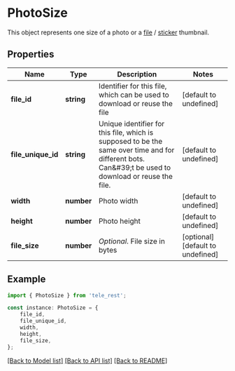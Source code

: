 # PhotoSize

This object represents one size of a photo or a [file](https://core.telegram.org/bots/api/#document) / [sticker](https://core.telegram.org/bots/api/#sticker) thumbnail.

## Properties

Name | Type | Description | Notes
------------ | ------------- | ------------- | -------------
**file_id** | **string** | Identifier for this file, which can be used to download or reuse the file | [default to undefined]
**file_unique_id** | **string** | Unique identifier for this file, which is supposed to be the same over time and for different bots. Can\&#39;t be used to download or reuse the file. | [default to undefined]
**width** | **number** | Photo width | [default to undefined]
**height** | **number** | Photo height | [default to undefined]
**file_size** | **number** | *Optional*. File size in bytes | [optional] [default to undefined]

## Example

```typescript
import { PhotoSize } from 'tele_rest';

const instance: PhotoSize = {
    file_id,
    file_unique_id,
    width,
    height,
    file_size,
};
```

[[Back to Model list]](../README.md#documentation-for-models) [[Back to API list]](../README.md#documentation-for-api-endpoints) [[Back to README]](../README.md)
